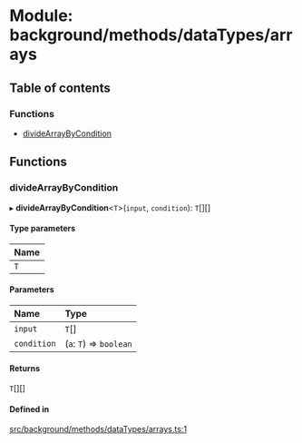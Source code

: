 # Module: background/methods/dataTypes/arrays

## Table of contents

### Functions

- [divideArrayByCondition](../wiki/background.methods.dataTypes.arrays#dividearraybycondition)

## Functions

### divideArrayByCondition

▸ **divideArrayByCondition**<`T`\>(`input`, `condition`): `T`[][]

#### Type parameters

| Name |
| :------ |
| `T` |

#### Parameters

| Name | Type |
| :------ | :------ |
| `input` | `T`[] |
| `condition` | (`a`: `T`) => `boolean` |

#### Returns

`T`[][]

#### Defined in

[src/background/methods/dataTypes/arrays.ts:1](https://github.com/ExperimentsByFileFighter/WebApp-PoC-technical-Documentation/blob/5171d3e/src/background/methods/dataTypes/arrays.ts#L1)
